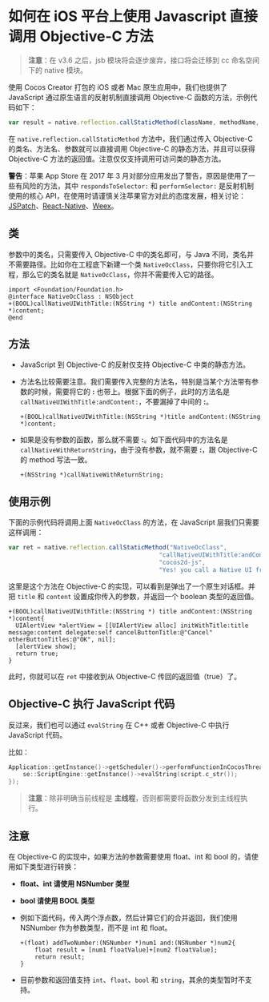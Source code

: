 # 如何在 iOS 平台上使用 Javascript 直接调用 Objective-C 方法

> **注意**：在 v3.6 之后，jsb 模块将会逐步废弃，接口将会迁移到 cc 命名空间下的 native 模块。

使用 Cocos Creator 打包的 iOS 或者 Mac 原生应用中，我们也提供了 JavaScript 通过原生语言的反射机制直接调用 Objective-C 函数的方法，示例代码如下：

```js
var result = native.reflection.callStaticMethod(className, methodName, arg1, arg2, .....);
```

在 `native.reflection.callStaticMethod` 方法中，我们通过传入 Objective-C 的类名、方法名、参数就可以直接调用 Objective-C 的静态方法，并且可以获得 Objective-C 方法的返回值。注意仅仅支持调用可访问类的静态方法。

**警告**：苹果 App Store 在 2017 年 3 月对部分应用发出了警告，原因是使用了一些有风险的方法，其中 `respondsToSelector:` 和 `performSelector:` 是反射机制使用的核心 API，在使用时请谨慎关注苹果官方对此的态度发展，相关讨论：[JSPatch](https://github.com/bang590/JSPatch/issues/746)、[React-Native](https://github.com/facebook/react-native/issues/12778)、[Weex](https://github.com/alibaba/weex/issues/2875)。

## 类

参数中的类名，只需要传入 Objective-C 中的类名即可，与 Java 不同，类名并不需要路径。比如你在工程底下新建一个类 `NativeOcClass`，只要你将它引入工程，那么它的类名就是 `NativeOcClass`，你并不需要传入它的路径。

```objc
import <Foundation/Foundation.h>
@interface NativeOcClass : NSObject
+(BOOL)callNativeUIWithTitle:(NSString *) title andContent:(NSString *)content;
@end
```

## 方法

- JavaScript 到 Objective-C 的反射仅支持 Objective-C 中类的静态方法。
- 方法名比较需要注意。我们需要传入完整的方法名，特别是当某个方法带有参数的时候，需要将它的 **:** 也带上。根据下面的例子，此时的方法名是 `callNativeUIWithTitle:andContent:`，不要漏掉了中间的 **:**。

  ```objc
  +(BOOL)callNativeUIWithTitle:(NSString *)title andContent:(NSString *)content;
  ```

- 如果是没有参数的函数，那么就不需要 **:**。如下面代码中的方法名是 `callNativeWithReturnString`，由于没有参数，就不需要 **:**，跟 Objective-C 的 method 写法一致。

  ```objc
  +(NSString *)callNativeWithReturnString;
  ```

## 使用示例

下面的示例代码将调用上面 `NativeOcClass` 的方法，在 JavaScript 层我们只需要这样调用：

```js
var ret = native.reflection.callStaticMethod("NativeOcClass",
                                          "callNativeUIWithTitle:andContent:",
                                          "cocos2d-js",
                                          "Yes! you call a Native UI from Reflection");
```

这里是这个方法在 Objective-C 的实现，可以看到是弹出了一个原生对话框。并把 `title` 和 `content` 设置成你传入的参数，并返回一个 boolean 类型的返回值。

```objc
+(BOOL)callNativeUIWithTitle:(NSString *) title andContent:(NSString *)content{
  UIAlertView *alertView = [[UIAlertView alloc] initWithTitle:title message:content delegate:self cancelButtonTitle:@"Cancel" otherButtonTitles:@"OK", nil];
  [alertView show];
  return true;
}
```

此时，你就可以在 `ret` 中接收到从 Objective-C 传回的返回值（true）了。

## Objective-C 执行 JavaScript 代码

反过来，我们也可以通过 `evalString` 在 C++ 或者 Objective-C 中执行 JavaScript 代码。

比如：

```c++
Application::getInstance()->getScheduler()->performFunctionInCocosThread([=](){
    se::ScriptEngine::getInstance()->evalString(script.c_str());
});
```

> **注意**：除非明确当前线程是 **主线程**，否则都需要将函数分发到主线程执行。

## 注意

在 Objective-C 的实现中，如果方法的参数需要使用 float、int 和 bool 的，请使用如下类型进行转换：

- **float、int 请使用 NSNumber 类型**
- **bool 请使用 BOOL 类型**
- 例如下面代码，传入两个浮点数，然后计算它们的合并返回，我们使用 NSNumber 作为参数类型，而不是 int 和 float。

  ```objc
  +(float) addTwoNumber:(NSNumber *)num1 and:(NSNumber *)num2{
      float result = [num1 floatValue]+[num2 floatValue];
      return result;
  }
  ```

- 目前参数和返回值支持 `int`、`float`、`bool` 和 `string`，其余的类型暂时不支持。
